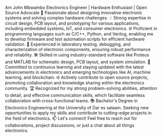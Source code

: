 Am John Mbwambo 
Electronics Engineer | Hardware Enthusiast | Open Source Advocate
🔌 Passionate about designing innovative electronic systems and solving complex hardware challenges.
💡 Strong expertise in circuit design, PCB layout, and prototyping for various applications, including embedded systems, IoT, and consumer electronics.
🌐 Proficient in programming languages such as C/C++, Python, and Verilog, enabling me to develop firmware and test automation scripts for efficient hardware validation.
🔬 Experienced in laboratory testing, debugging, and characterization of electronic components, ensuring robust performance and reliability.
🛠️ Skilled in using industry-standard software like Proteus and MATLAB for schematic design, PCB layout, and system simulation.
🌱 Committed to continuous learning and staying updated with the latest advancements in electronics and emerging technologies like AI, machine learning, and blockchain.
🌐 Actively contribute to open source projects, promoting collaboration and knowledge sharing within the electronics community.
🏆 Recognized for my strong problem-solving abilities, attention to detail, and effective communication skills, which facilitate seamless collaboration with cross-functional teams.
📚 Bachelor's Degree in Electronics Engineering at the University of Dar es salaam. Seeking new opportunities to apply my skills and contribute to cutting-edge projects in the field of electronics.
📫 Let's connect! Feel free to reach out for collaborations, project discussions, or just a chat about all things electronics.
